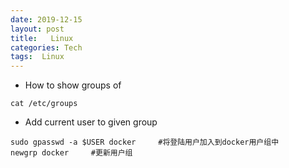 ```yaml
---
date: 2019-12-15
layout: post
title:   Linux  
categories: Tech
tags:  Linux
---
```


* How to show groups of
```
cat /etc/groups

```
* Add current user to given group

```
sudo gpasswd -a $USER docker     #将登陆用户加入到docker用户组中
newgrp docker     #更新用户组
```

